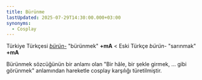 ```yaml
---
title: Bürünme
lastUpdated: 2025-07-29T14:30:00.000+03:00
synonyms:
  - Cosplay
---
```

Türkiye Türkçesi _[bürün-](/sozluk/bürünmek)_ "bürünmek" **+mA** < Eski Türkçe _bürün-_ "sarınmak" **+mA**

Bürünmek sözcüğünün bir anlamı olan "Bir hâle, bir şekle girmek, ... gibi görünmek" anlamından hareketle cosplay karşılığı türetilmiştir.

